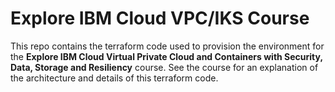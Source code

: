 # Explore IBM Cloud VPC/IKS Course

This repo contains the terraform code used to provision the environment for the  **Explore IBM Cloud Virtual Private Cloud and Containers with Security, Data, Storage and Resiliency**  course.  See the course for an explanation of the architecture and details of this terraform code.


